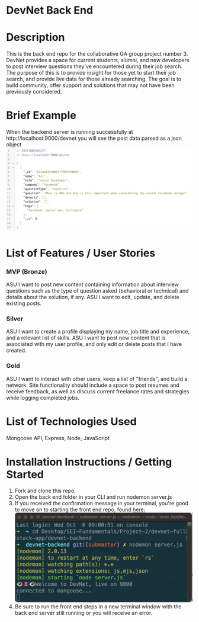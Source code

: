 # DevNet Back End

# Description
This is the back end repo for the collaborative GA group project number 3.
DevNet provides a space for current students, alumni, and new developers to post interview questions they've encountered during their job search.
The purpose of this is to provide insight for those yet to start their job search, and provide live data for those already searching.
The goal is to build community, offer support and solutions that may not have been previously considered.

# Brief Example
When the backend server is running successfully at http://localhost:9000/devnet you will see the post data parsed as a json object
![json object example](/planning/json.png)

# List of Features / User Stories
### MVP (Bronze)
ASU I want to post new content containing information about interview questions such as the type of question asked (behavioral or technical) and details about the solution, if any.
ASU I want to edit, update, and delete existing posts.

### Silver
ASU I want to create a profile displaying my name, job title and experience, and a relevant list of skills.
ASU I want to post new content that is associated with my user profile, and only edit or delete posts that I have created.

### Gold
ASU I want to interact with other users, keep a list of "friends", and build a network.
Site functionality should include a space to post resumes and receive feedback, as well as discuss current freelance rates and strategies while logging completed jobs.

# List of Technologies Used
Mongoose API, Express, Node, JavaScript

# Installation Instructions / Getting Started
1. Fork and clone this repo.
2. Open the back end folder in your CLI and run
  nodemon server.js
3. If you received the confirmation message in your terminal, you're good to move on to starting the front end repo, found [here:](https://github.com/adaruiz93/devnet-frontend)  
![terminal success confirmation message](/planning/terminal-success.png)
4. Be sure to run the front end steps in a new terminal window with the back end server still running or you will receive an error.
